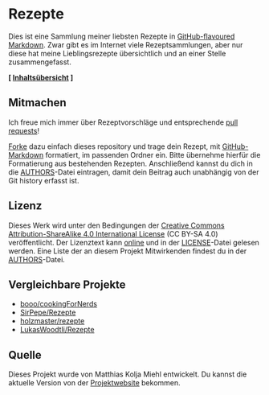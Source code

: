 # Rezepte

Dies ist eine Sammlung meiner liebsten Rezepte in [GitHub-flavoured Markdown][gh-mkd]. Zwar gibt es im Internet viele Rezeptsammlungen, aber nur diese hat meine Lieblingsrezepte übersichtlich und an einer Stelle zusammengefasst.

**[ [Inhaltsübersicht][index] ]**


## Mitmachen

Ich freue mich immer über Rezeptvorschläge und entsprechende [pull requests][pr]!

[Forke][fork] dazu einfach dieses repository und trage dein Rezept, mit [GitHub-Markdown][gh-mkd] formatiert, im passenden Ordner ein. Bitte übernehme hierfür die Formatierung aus bestehenden Rezepten. Anschließend kannst du dich in die [AUTHORS][authors-file]-Datei eintragen, damit dein Beitrag auch unabhängig von der Git history erfasst ist.


## Lizenz

Dieses Werk wird unter den Bedingungen der [Creative Commons Attribution-ShareAlike 4.0 International License][cc-by-sa-4.0] (CC BY-SA 4.0) veröffentlicht. Der Lizenztext kann [online][license-online] und in der [LICENSE][license-file]-Datei gelesen werden. Eine Liste der an diesem Projekt Mitwirkenden findest du in der [AUTHORS][authors-file]-Datei.


## Vergleichbare Projekte

* [booo/cookingForNerds](https://github.com/booo/cookingForNerds)
* [SirPepe/Rezepte](https://github.com/SirPepe/Rezepte)
* [holzmaster/rezepte](https://github.com/holzmaster/rezepte)
* [LukasWoodtli/Rezepte](https://github.com/LukasWoodtli/Rezepte)


## Quelle

Dieses Projekt wurde von Matthias Kolja Miehl entwickelt. Du kannst die aktuelle Version von der [Projektwebsite](http://github.com/makomi/rezepte/) bekommen.



[gh-mkd]: markdown-cheatsheet.pdf
[index]: Inhaltsübersicht.mkd
[pr]: https://help.github.com/articles/creating-a-pull-request/
[fork]: https://help.github.com/articles/fork-a-repo/
[authors-file]: AUTHORS
[cc-by-sa-4.0]: http://creativecommons.org/licenses/by-sa/4.0/
[license-online]: http://creativecommons.org/licenses/by-sa/4.0/legalcode
[license-file]: LICENSE

